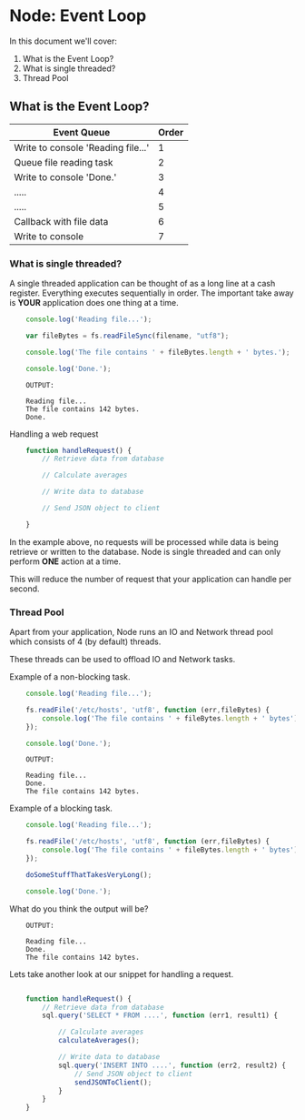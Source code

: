 # Node: Event Loop

In this document we'll cover:

1. What is the Event Loop?
2. What is single threaded?
3. Thread Pool

## What is the Event Loop?

| Event Queue                            | Order      
| ---------------------------------------|------------- |
| Write to console 'Reading file...'     | 1            |
| Queue file reading task                | 2            |
| Write to console 'Done.'               | 3            |
| .....                                  | 4            |
| .....                                  | 5            |
| Callback with file data                | 6            |
| Write to console                       | 7            |

### What is single threaded?

A single threaded application can be thought of as a long line at a cash register. Everything executes sequentially in order. The important take away is **YOUR** application does one thing at a time.

```javascript
    console.log('Reading file...');

    var fileBytes = fs.readFileSync(filename, "utf8");

    console.log('The file contains ' + fileBytes.length + ' bytes.');

    console.log('Done.');
```

```
    OUTPUT:

    Reading file...
    The file contains 142 bytes.
    Done.
```

Handling a web request

```javascript
    function handleRequest() {
        // Retrieve data from database

        // Calculate averages

        // Write data to database

        // Send JSON object to client

    }
```

In the example above, no requests will be processed while data is being retrieve or written to the database. Node is single threaded and can only perform **ONE** action at a time. 

This will reduce the number of request that your application can handle per second.

### Thread Pool

Apart from your application, Node runs an IO and Network thread pool which consists of 4 (by default) threads.

These threads can be used to offload IO and Network tasks.

Example of a non-blocking task.

```javascript
    console.log('Reading file...');

    fs.readFile('/etc/hosts', 'utf8', function (err,fileBytes) {
        console.log('The file contains ' + fileBytes.length + ' bytes');
    });

    console.log('Done.');
```

```
    OUTPUT:
    
    Reading file...
    Done.
    The file contains 142 bytes.
```

Example of a blocking task.

```javascript
    console.log('Reading file...');

    fs.readFile('/etc/hosts', 'utf8', function (err,fileBytes) {
        console.log('The file contains ' + fileBytes.length + ' bytes');
    });

    doSomeStuffThatTakesVeryLong();

    console.log('Done.');
```

What do you think the output will be?


```
    OUTPUT:
    
    Reading file...
    Done.
    The file contains 142 bytes.
```

Lets take another look at our snippet for handling a request.

```javascript

    function handleRequest() {
        // Retrieve data from database
        sql.query('SELECT * FROM ....', function (err1, result1) {

            // Calculate averages
            calculateAverages();

            // Write data to database
            sql.query('INSERT INTO ....', function (err2, result2) {
                // Send JSON object to client
                sendJSONToClient();
            }
        }
    }
```